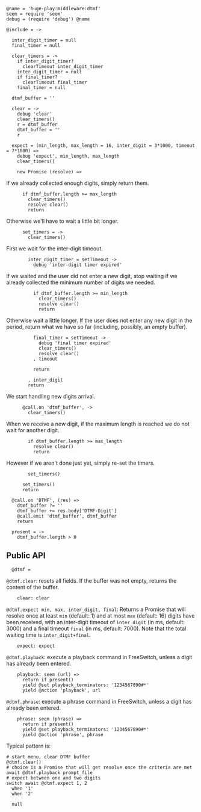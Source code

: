     @name = 'huge-play:middleware:dtmf'
    seem = require 'seem'
    debug = (require 'debug') @name

    @include = ->

      inter_digit_timer = null
      final_timer = null

      clear_timers = ->
        if inter_digit_timer?
          clearTimeout inter_digit_timer
        inter_digit_timer = null
        if final_timer?
          clearTimeout final_timer
        final_timer = null

      dtmf_buffer = ''

      clear = ->
        debug 'clear'
        clear_timers()
        r = dtmf_buffer
        dtmf_buffer = ''
        r

      expect = (min_length, max_length = 16, inter_digit = 3*1000, timeout = 7*1000) =>
        debug 'expect', min_length, max_length
        clear_timers()

        new Promise (resolve) =>

If we already collected enough digits, simply return them.

          if dtmf_buffer.length >= max_length
            clear_timers()
            resolve clear()
            return

Otherwise we'll have to wait a little bit longer.

          set_timers = ->
            clear_timers()

First we wait for the inter-digit timeout.

            inter_digit_timer = setTimeout ->
              debug 'inter-digit timer expired'

If we waited and the user did not enter a new digit, stop waiting if we already collected the minimum number of digits we needed.

              if dtmf_buffer.length >= min_length
                clear_timers()
                resolve clear()
                return

Otherwise wait a little longer. If the user does not enter any new digit in the period, return what we have so far (including, possibly, an empty buffer).

              final_timer = setTimeout ->
                debug 'final timer expired'
                clear_timers()
                resolve clear()
              , timeout

              return

            , inter_digit
            return

We start handling new digits arrival.

          @call.on 'dtmf_buffer', ->
            clear_timers()

When we receive a new digit, if the maximum length is reached we do not wait for another digit.

            if dtmf_buffer.length >= max_length
              resolve clear()
              return

However if we aren't done just yet, simply re-set the timers.

            set_timers()

          set_timers()
          return

      @call.on 'DTMF', (res) =>
        dtmf_buffer ?= ''
        dtmf_buffer += res.body['DTMF-Digit']
        @call.emit 'dtmf_buffer', dtmf_buffer
        return

      present = ->
        dtmf_buffer.length > 0

Public API
----------

      @dtmf =

`@dtmf.clear`: resets all fields. If the buffer was not empty, returns the content of the buffer.

        clear: clear

`@dtmf.expect min, max, inter_digit, final`: Returns a Promise that will resolve once at least `min` (default: 1) and at most `max` (default: 16) digits have been received, with an inter-digit timeout of `inter_digit` (in ms, default: 3000) and a final timeout `final` (in ms, default: 7000). Note that the total waiting time is `inter_digit+final`.

        expect: expect

`@dtmf.playback`: execute a playback command in FreeSwitch, unless a digit has already been entered.

        playback: seem (url) =>
          return if present()
          yield @set playback_terminators: '1234567890#*'
          yield @action 'playback', url

`@dtmf.phrase`: execute a phrase command in FreeSwitch, unless a digit has already been entered.

        phrase: seem (phrase) =>
          return if present()
          yield @set playback_terminators: '1234567890#*'
          yield @action 'phrase', phrase

Typical pattern is:
```
# start menu, clear DTMF buffer
@dtmf.clear()
# choice is a Promise that will get resolve once the criteria are met
await @dtmf.playback prompt_file
# expect between one and two digits
switch await @dtmf.expect 1, 2
  when '1'
  when '2'
```

      null


